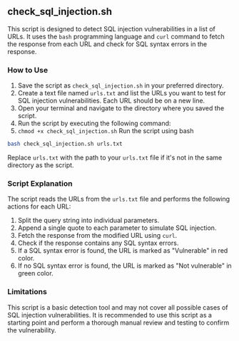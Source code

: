 ## check_sql_injection.sh

This script is designed to detect SQL injection vulnerabilities in a list of URLs. It uses the `bash` programming language and `curl` command to fetch the response from each URL and check for SQL syntax errors in the response.

### How to Use

1. Save the script as `check_sql_injection.sh` in your preferred directory.
2. Create a text file named `urls.txt` and list the URLs you want to test for SQL injection vulnerabilities. Each URL should be on a new line.
3. Open your terminal and navigate to the directory where you saved the script.
4. Run the script by executing the following command:
5. `
chmod +x check_sql_injection.sh
`
Run the script using bash
```bash
bash check_sql_injection.sh urls.txt
```
Replace `urls.txt` with the path to your `urls.txt` file if it's not in the same directory as the script.

### Script Explanation

The script reads the URLs from the `urls.txt` file and performs the following actions for each URL:

1. Split the query string into individual parameters.
2. Append a single quote to each parameter to simulate SQL injection.
3. Fetch the response from the modified URL using `curl`.
4. Check if the response contains any SQL syntax errors.
5. If a SQL syntax error is found, the URL is marked as "Vulnerable" in red color.
6. If no SQL syntax error is found, the URL is marked as "Not vulnerable" in green color.

### Limitations

This script is a basic detection tool and may not cover all possible cases of SQL injection vulnerabilities. It is recommended to use this script as a starting point and perform a thorough manual review and testing to confirm the vulnerability.
